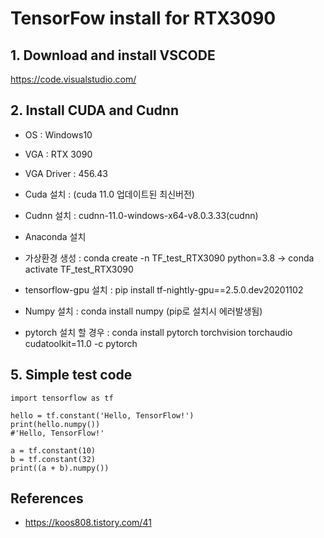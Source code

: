 # TensorFow install for RTX3090

## 1. Download and install VSCODE 

https://code.visualstudio.com/

## 2. Install CUDA and Cudnn

- OS : Windows10

- VGA : RTX 3090

- VGA Driver : 456.43

- Cuda 설치 :   (cuda 11.0 업데이트된 최신버전)

- Cudnn 설치 : cudnn-11.0-windows-x64-v8.0.3.33(cudnn)

- Anaconda 설치

- 가상환경 생성 : conda create -n TF_test_RTX3090 python=3.8 -> conda activate TF_test_RTX3090

- tensorflow-gpu 설치 : pip install tf-nightly-gpu==2.5.0.dev20201102

- Numpy 설치 : conda install numpy (pip로 설치시 에러발생됨)

- pytorch 설치 할 경우 : conda install pytorch torchvision torchaudio cudatoolkit=11.0 -c pytorch


## 5. Simple test code
```
import tensorflow as tf

hello = tf.constant('Hello, TensorFlow!')
print(hello.numpy())
#'Hello, TensorFlow!'

a = tf.constant(10)
b = tf.constant(32)
print((a + b).numpy())
```

## References
- https://koos808.tistory.com/41
